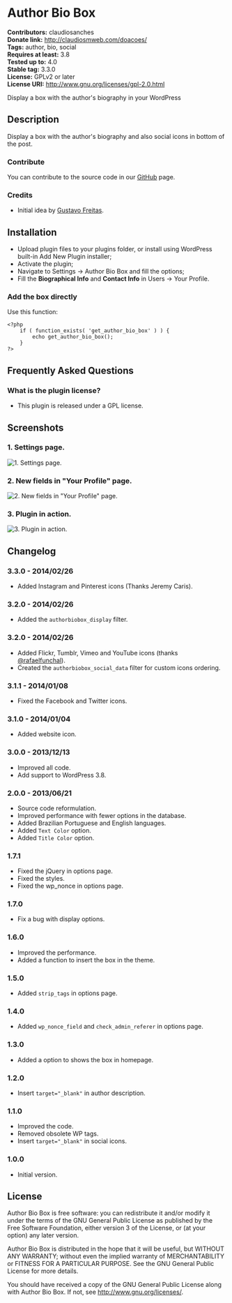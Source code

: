 # Author Bio Box #
**Contributors:** claudiosanches  
**Donate link:** http://claudiosmweb.com/doacoes/  
**Tags:** author, bio, social  
**Requires at least:** 3.8  
**Tested up to:** 4.0  
**Stable tag:** 3.3.0  
**License:** GPLv2 or later  
**License URI:** http://www.gnu.org/licenses/gpl-2.0.html  

Display a box with the author's biography in your WordPress

## Description ##

Display a box with the author's biography and also social icons in bottom of the post.

### Contribute ###

You can contribute to the source code in our [GitHub](https://github.com/claudiosmweb/author-bio-box) page.

### Credits ###

* Initial idea by [Gustavo Freitas](http://gfsolucoes.net/).

## Installation ##

* Upload plugin files to your plugins folder, or install using WordPress built-in Add New Plugin installer;
* Activate the plugin;
* Navigate to Settings -> Author Bio Box and fill the options;
* Fill the **Biographical Info** and **Contact Info** in Users -> Your Profile.

### Add the box directly ###

Use this function:

	<?php 
		if ( function_exists( 'get_author_bio_box' ) ) {
			echo get_author_bio_box();
		}
	?>

## Frequently Asked Questions ##

### What is the plugin license? ###

* This plugin is released under a GPL license.

## Screenshots ##

### 1. Settings page. ###
![1. Settings page.](http://ps.w.org/author-bio-box/assets/screenshot-1.png)

### 2. New fields in "Your Profile" page. ###
![2. New fields in "Your Profile" page.](http://ps.w.org/author-bio-box/assets/screenshot-2.png)

### 3. Plugin in action. ###
![3. Plugin in action.](http://ps.w.org/author-bio-box/assets/screenshot-3.png)


## Changelog ##

### 3.3.0 - 2014/02/26 ###

* Added Instagram and Pinterest icons (Thanks Jeremy Caris).

### 3.2.0 - 2014/02/26 ###

* Added the `authorbiobox_display` filter.

### 3.2.0 - 2014/02/26 ###

* Added Flickr, Tumblr, Vimeo and YouTube icons (thanks [@rafaelfunchal](https://github.com/rafaelfunchal)).
* Created the `authorbiobox_social_data` filter for custom icons ordering.

### 3.1.1 - 2014/01/08 ###

* Fixed the Facebook and Twitter icons.

### 3.1.0 - 2014/01/04 ###

* Added website icon.

### 3.0.0 - 2013/12/13 ###

* Improved all code.
* Add support to WordPress 3.8.

### 2.0.0 - 2013/06/21 ###

* Source code reformulation.
* Improved performance with fewer options in the database.
* Added Brazilian Portuguese and English languages.
* Added `Text Color` option.
* Added `Title Color` option.

### 1.7.1 ###

* Fixed the jQuery in options page.
* Fixed the styles.
* Fixed the wp_nonce in options page.

### 1.7.0 ###

* Fix a bug with display options.

### 1.6.0 ###

* Improved the performance.
* Added a function to insert the box in the theme.

### 1.5.0 ###

* Added `strip_tags` in options page.

### 1.4.0 ###

* Added `wp_nonce_field` and `check_admin_referer` in options page.

### 1.3.0 ###

* Added a option to shows the box in homepage.

### 1.2.0 ###

* Insert `target="_blank"` in author description.

### 1.1.0 ###

* Improved the code.
* Removed obsolete WP tags.
* Insert `target="_blank"` in social icons.

### 1.0.0 ###

* Initial version.

## License ##

Author Bio Box is free software: you can redistribute it and/or modify it under the terms of the GNU General Public License as published by the Free Software Foundation, either version 3 of the License, or (at your option) any later version.

Author Bio Box is distributed in the hope that it will be useful, but WITHOUT ANY WARRANTY; without even the implied warranty of MERCHANTABILITY or FITNESS FOR A PARTICULAR PURPOSE. See the GNU General Public License for more details.

You should have received a copy of the GNU General Public License along with Author Bio Box. If not, see <http://www.gnu.org/licenses/>.
